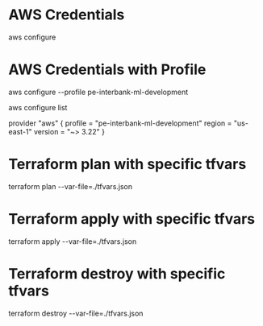 # AWS Credentials
aws configure

# AWS Credentials with Profile
aws configure --profile pe-interbank-ml-development

aws configure list

provider "aws" {
  profile = "pe-interbank-ml-development"
  region = "us-east-1"
  version = "~> 3.22"
}

# Terraform plan with specific tfvars
terraform plan --var-file=./tfvars.json

# Terraform apply with specific tfvars
terraform apply --var-file=./tfvars.json

# Terraform destroy with specific tfvars
terraform destroy --var-file=./tfvars.json
